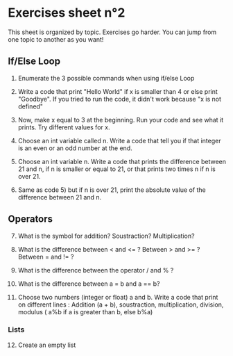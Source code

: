 # Exercises sheet n°2
This sheet is organized by topic. Exercises go harder. You can jump from one topic to another as you want!

## If/Else Loop

1) Enumerate the 3 possible commands when using if/else Loop

2) Write a code that print "Hello World" if x is smaller than 4 or else print "Goodbye".
If you tried to run the code, it didn't work because "x is not defined"
3) Now, make x equal to 3 at the beginning. Run your code and see what it prints.
Try different values for x.

4) Choose an int variable called n. Write a code that tell you if that integer is an even or an odd number at the end.

5) Choose an int variable n. Write a code that prints the difference between 21 and n, if n is smaller or equal to 21,
or that prints two times n if n is over 21.

6) Same as code 5) but if n is over 21, print the absolute value of the difference between 21 and n.

## Operators

7) What is the symbol for addition? Soustraction? Multiplication?

8) What is the difference between < and <= ? Between > and  >= ? Between = and != ?

9) What is the difference between the operator / and % ? 

10) What is the difference between a = b and a == b?

11) Choose two numbers (integer or float) a and b.
Write a code that print on different lines : Addition (a + b), soustraction, multiplication, division,
modulus ( a%b if a is greater than b, else b%a)

### Lists

12) Create an empty list
